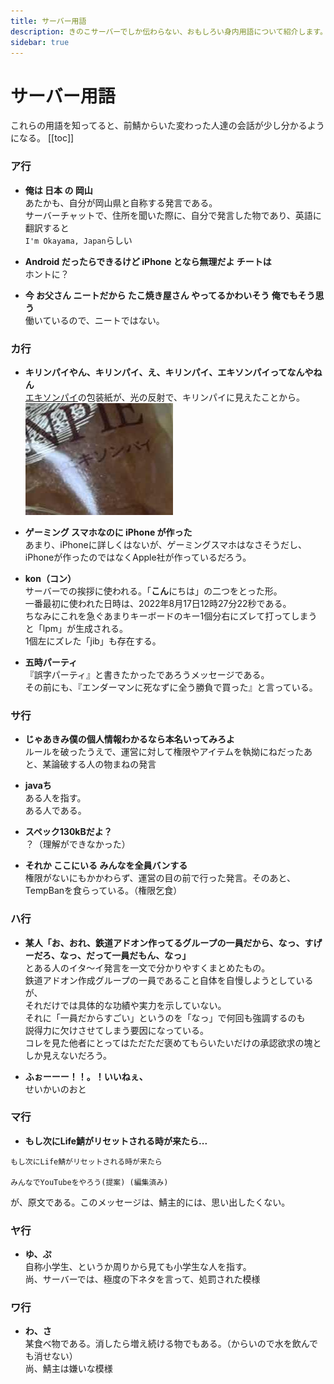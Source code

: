 ```yaml
---
title: サーバー用語
description: きのこサーバーでしか伝わらない、おもしろい身内用語について紹介します。
sidebar: true
---
```

# サーバー用語
これらの用語を知ってると、前鯖からいた変わった人達の会話が少し分かるようになる。
[[toc]]

### ア行
* **俺は 日本 の 岡山**<br>
あたかも、自分が岡山県と自称する発言である。<br>
サーバーチャットで、住所を聞いた際に、自分で発言した物であり、英語に翻訳すると<br>
`I'm Okayama, Japan`らしい

* **Android だったらできるけど iPhone となら無理だよ チートは**<br>
ホントに？

* **今 お父さん ニートだから たこ焼き屋さん やってるかわいそう 俺でもそう思う**<br>
働いているので、ニートではない。

### カ行
* **キリンパイやん、キリンパイ、え、キリンパイ、エキソンパイってなんやねん**<br>
[エキソンパイ](https://www.sanmangoku.co.jp/products/ekisonpai/)の包装紙が、光の反射で、キリンパイに見えたことから。
![エキソンパイの画像](../images/serverword/ekisonpie.png)

* **ゲーミング スマホなのに iPhone が作った**<br>
あまり、iPhoneに詳しくはないが、ゲーミングスマホはなさそうだし、iPhoneが作ったのではなくApple社が作っているだろう。

* **kon（コン）**<br>
サーバーでの挨拶に使われる。「**こん**にちは」の二つをとった形。<br>
一番最初に使われた日時は、2022年8月17日12時27分22秒である。<br>
ちなみにこれを急ぐあまりキーボードのキー1個分右にズレて打ってしまうと「lpm」が生成される。<br>
1個左にズレた「jib」も存在する。

* **五時パーティ**<br>
『誤字パーティ』と書きたかったであろうメッセージである。<br>
その前にも、『エンダーマンに死なずに全う勝負で買った』と言っている。

### サ行
* **じゃあきみ僕の個人情報わかるなら本名いってみろよ**<br>
ルールを破ったうえで、運営に対して権限やアイテムを執拗にねだったあと、某論破する人の物まねの発言

* **javaち**<br>
ある人を指す。<br>
ある人である。

* **スペック130kBだよ？**<br>
？（理解ができなかった）

* **それか ここにいる みんなを全員バンする**<br>
権限がないにもかかわらず、運営の目の前で行った発言。そのあと、TempBanを食らっている。（権限乞食）

### ハ行
* **某人「お、おれ、鉄道アドオン作ってるグループの一員だから、なっ、すげーだろ、なっ、だって一員だもん、なっ」**<br>
とある人のイタ～イ発言を一文で分かりやすくまとめたもの。<br>
鉄道アドオン作成グループの一員であること自体を自慢しようとしているが、<br>
それだけでは具体的な功績や実力を示していない。<br>
それに「一員だからすごい」というのを「なっ」で何回も強調するのも<br>
説得力に欠けさせてしまう要因になっている。<br>
コレを見た他者にとってはただただ褒めてもらいたいだけの承認欲求の塊としか見えないだろう。

* **ふぉーーー！！。！いいねぇ、**<br>
せいかいのおと

### マ行
* **もし次にLife鯖がリセットされる時が来たら...**<br>
```
もし次にLife鯖がリセットされる時が来たら

みんなでYouTubeをやろう(提案) (編集済み)
```
が、原文である。このメッセージは、鯖主的には、思い出したくない。

### ヤ行
* **ゆ、ぷ**<br>
自称小学生、というか周りから見ても小学生な人を指す。<br>
尚、サーバーでは、極度の下ネタを言って、処罰された模様

### ワ行
* **わ、さ**<br>
某食べ物である。消したら増え続ける物でもある。（からいので水を飲んでも消せない）<br>
尚、鯖主は嫌いな模様

